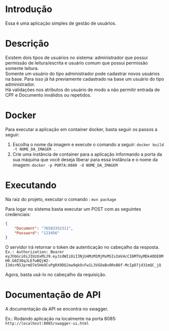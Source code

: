 # Introdução
Essa é uma aplicação simples de gestão de usuários.

# Descrição
 Existem dois tipos de usuários no sistema: administrador que possui permissão de leitura/escrita e usuário comum que possui permissão somente leitura. <br/>
 Somente um usuário do tipo administrador pode cadastrar novos usuários na base. Para isso já há previamente cadastrado na base um usuário do tipo administrador. <br/>
 Há validações nos atributos do usuário de modo a não permitir entrada de CPF e Documento inválidos ou repetidos.

# Docker
 Para executar a aplicação em container docker, basta seguir os passos a seguir: <br/>
1. Escolha o nome da imagem e execute o comando a seguir:
`docker build -t NOME_DA_IMAGEM .`
2. Crie uma instância de container para a aplicação informando a porta da sua máquina que você deseja liberar para essa instância e o nome da imagem:
`docker -p PORTA:8080 -d NOME_DA_IMAGEM`

# Executando

 Na raiz do projeto, executar o comando : `mvn package` 

 Para logar no sistema basta executar um POST com as seguintes credenciais: <br/>
```json
{
    "Document": "76583352311",
    "Password": "123456"
}
```

 O servidor irá retornar o token de autenticação no cabeçalho da resposta.<br/>
`Ex.: Authorization: Bearer eyJhbGciOiJIUzUxMiJ9.eyJzdWIiOiI3NjU4MzM1MjMxMSIsImV4cCI6MTUyMDk4ODE0MH0.G0Z30qJLEfwBQjW2-I3dsrN5JprmD7e5HeOCxPgRX9DQJew9qkOcFw1L3VGOaBv0RxB6f-McIpD7jd31mQC_jQ`

 Agora, basta usá-lo no cabeçalho da requisição.

# Documentação de API
 A documentação da API se encontra no swagger.<br/>

 Ex.: Rodando aplicação na localmente na porta 8085:
`http://localhost:8085/swagger-ui.html`

